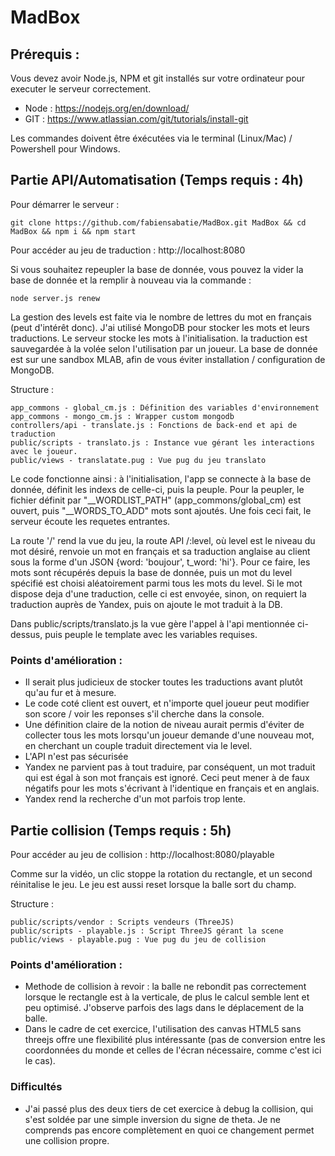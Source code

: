 # MadBox

## Prérequis :

Vous devez avoir Node.js, NPM et git installés sur votre ordinateur pour executer le serveur correctement.
- Node : https://nodejs.org/en/download/
- GIT : https://www.atlassian.com/git/tutorials/install-git

Les commandes doivent être éxécutées via le terminal (Linux/Mac) / Powershell pour Windows.

## Partie API/Automatisation (Temps requis : 4h)

Pour démarrer le serveur :

```
git clone https://github.com/fabiensabatie/MadBox.git MadBox && cd MadBox && npm i && npm start
```

Pour accéder au jeu de traduction : http://localhost:8080

Si vous souhaitez repeupler la base de donnée, vous pouvez la vider la base de donnée et la remplir à nouveau via la commande :
```
node server.js renew
```

La gestion des levels est faite via le nombre de lettres du mot en français (peut d'intérêt donc).
J'ai utilisé MongoDB pour stocker les mots et leurs traductions. Le serveur stocke les mots à l'initialisation. la traduction est sauvegardée à la volée selon l'utilisation par un joueur. La base de donnée est sur une sandbox MLAB, afin de vous éviter installation / configuration de MongoDB.

Structure :
```
app_commons - global_cm.js : Définition des variables d'environnement
app_commons - mongo_cm.js : Wrapper custom mongodb
controllers/api - translate.js : Fonctions de back-end et api de traduction
public/scripts - translato.js : Instance vue gérant les interactions avec le joueur.
public/views - translatate.pug : Vue pug du jeu translato
```

Le code fonctionne ainsi : à l'initialisation, l'app se connecte à la base de donnée, définit les indexs de celle-ci, puis la peuple. Pour la peupler, le fichier définit par "__WORDLIST_PATH" (app_commons/global_cm) est ouvert, puis "__WORDS_TO_ADD" mots sont ajoutés. Une fois ceci fait, le serveur écoute les requetes entrantes.

La route '/' rend la vue du jeu, la route API /:level, où level est le niveau du mot désiré, renvoie un mot en français et sa traduction anglaise au client sous la forme d'un JSON {word: 'boujour', t_word: 'hi'}. Pour ce faire, les mots sont récupérés depuis la base de donnée, puis un mot du level spécifié est choisi aléatoirement parmi tous les mots du level. Si le mot dispose deja d'une traduction, celle ci est envoyée, sinon, on requiert la traduction auprès de Yandex, puis on ajoute le mot traduit à la DB.

Dans public/scripts/translato.js la vue gère l'appel à l'api mentionnée ci-dessus, puis peuple le template avec les variables requises.

### Points d'amélioration :

- Il serait plus judicieux de stocker toutes les traductions avant plutôt qu'au fur et à mesure.
- Le code coté client est ouvert, et n'importe quel joueur peut modifier son score / voir les reponses s'il cherche dans la console.
- Une définition claire de la notion de niveau aurait permis d'éviter de collecter tous les mots lorsqu'un joueur demande d'une nouveau mot, en cherchant un couple traduit directement via le level.
- L'API n'est pas sécurisée
- Yandex ne parvient pas à tout traduire, par conséquent, un mot traduit qui est égal à son mot français est ignoré. Ceci peut mener à de faux négatifs pour les mots s'écrivant à l'identique en français et en anglais.
- Yandex rend la recherche d'un mot parfois trop lente.

## Partie collision (Temps requis : 5h)

Pour accéder au jeu de collision : http://localhost:8080/playable

Comme sur la vidéo, un clic stoppe la rotation du rectangle, et un second réinitalise le jeu. Le jeu est aussi reset lorsque la balle sort du champ.

Structure :
```
public/scripts/vendor : Scripts vendeurs (ThreeJS)
public/scripts - playable.js : Script ThreeJS gérant la scene
public/views - playable.pug : Vue pug du jeu de collision
```

### Points d'amélioration :
- Methode de collision à revoir : la balle ne rebondit pas correctement lorsque le rectangle est à la verticale, de plus le calcul semble lent et peu optimisé. J'observe parfois des lags dans le déplacement de la balle.
- Dans le cadre de cet exercice, l'utilisation des canvas HTML5 sans threejs offre une flexibilité plus intéressante (pas de conversion entre les coordonnées du monde et celles de l'écran nécessaire, comme c'est ici le cas).

### Difficultés
- J'ai passé plus des deux tiers de cet exercice à debug la collision, qui s'est soldée par une simple inversion du signe de theta. Je ne comprends pas encore complètement en quoi ce changement permet une collision propre.
